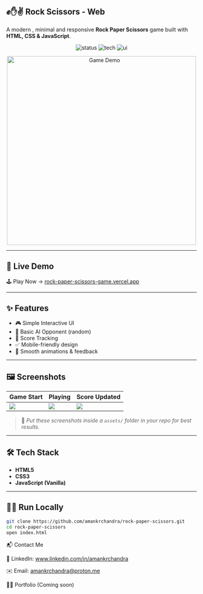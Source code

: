  ## ✊✋✌️ Rock  Scissors - Web

A modern , minimal and responsive **Rock Paper Scissors** game built with **HTML, CSS & JavaScript**.

<p align="center">
  <img src="https://img.shields.io/badge/Status-Live-brightgreen" alt="status"/>
  <img src="https://img.shields.io/badge/Built%20With-JavaScript-yellow" alt="tech"/>
  <img src="https://img.shields.io/badge/UI-Responsive%20%26%20Clean-blue" alt="ui"/>
</p>

<p align="center">
  <img src="assets/demo.gif" width="500" alt="Game Demo"/>
</p>

---

## 🚀 Live Demo

🕹️ Play Now → [rock-paper-scissors-game.vercel.app](https://rock-paper-scissors-game-sooty-nine.vercel.app/)

---

## ✨ Features

- 🎮 Simple Interactive UI
- 🧠 Basic AI Opponent (random)
- 🔄 Score Tracking
- ✅ Mobile-friendly design
- 🎨 Smooth animations & feedback

---

## 🖼️ Screenshots

| Game Start | Playing | Score Updated |
|------------|---------|----------------|
| ![](assets/start.png) | ![](assets/play.png) | ![](assets/score.png) |

> 📁 *Put these screenshots inside a `assets/` folder in your repo for best results.*

---

## 🛠️ Tech Stack

- **HTML5**
- **CSS3**
- **JavaScript (Vanilla)**

---

## 🧑‍💻 Run Locally

```bash
git clone https://github.com/amankrchandra/rock-paper-scissors.git
cd rock-paper-scissors
open index.html
```
📬 Contact Me 

💼 LinkedIn: www.linkedin.com/in/amankrchandra

✉️ Email: amankrchandra@proton.me

🧑‍💻 Portfolio (Coming soon)
